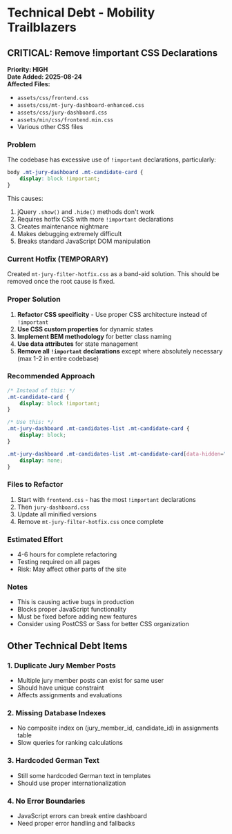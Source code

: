# Technical Debt - Mobility Trailblazers

## CRITICAL: Remove !important CSS Declarations

**Priority: HIGH**  
**Date Added: 2025-08-24**  
**Affected Files:**
- `assets/css/frontend.css`
- `assets/css/mt-jury-dashboard-enhanced.css`
- `assets/css/jury-dashboard.css`
- `assets/min/css/frontend.min.css`
- Various other CSS files

### Problem
The codebase has excessive use of `!important` declarations, particularly:
```css
body .mt-jury-dashboard .mt-candidate-card {
    display: block !important;
}
```

This causes:
1. jQuery `.show()` and `.hide()` methods don't work
2. Requires hotfix CSS with more `!important` declarations
3. Creates maintenance nightmare
4. Makes debugging extremely difficult
5. Breaks standard JavaScript DOM manipulation

### Current Hotfix (TEMPORARY)
Created `mt-jury-filter-hotfix.css` as a band-aid solution. This should be removed once the root cause is fixed.

### Proper Solution
1. **Refactor CSS specificity** - Use proper CSS architecture instead of `!important`
2. **Use CSS custom properties** for dynamic states
3. **Implement BEM methodology** for better class naming
4. **Use data attributes** for state management
5. **Remove all `!important` declarations** except where absolutely necessary (max 1-2 in entire codebase)

### Recommended Approach
```css
/* Instead of this: */
.mt-candidate-card {
    display: block !important;
}

/* Use this: */
.mt-jury-dashboard .mt-candidates-list .mt-candidate-card {
    display: block;
}

.mt-jury-dashboard .mt-candidates-list .mt-candidate-card[data-hidden="true"] {
    display: none;
}
```

### Files to Refactor
1. Start with `frontend.css` - has the most `!important` declarations
2. Then `jury-dashboard.css`
3. Update all minified versions
4. Remove `mt-jury-filter-hotfix.css` once complete

### Estimated Effort
- 4-6 hours for complete refactoring
- Testing required on all pages
- Risk: May affect other parts of the site

### Notes
- This is causing active bugs in production
- Blocks proper JavaScript functionality
- Must be fixed before adding new features
- Consider using PostCSS or Sass for better CSS organization

## Other Technical Debt Items

### 1. Duplicate Jury Member Posts
- Multiple jury member posts can exist for same user
- Should have unique constraint
- Affects assignments and evaluations

### 2. Missing Database Indexes
- No composite index on (jury_member_id, candidate_id) in assignments table
- Slow queries for ranking calculations

### 3. Hardcoded German Text
- Still some hardcoded German text in templates
- Should use proper internationalization

### 4. No Error Boundaries
- JavaScript errors can break entire dashboard
- Need proper error handling and fallbacks